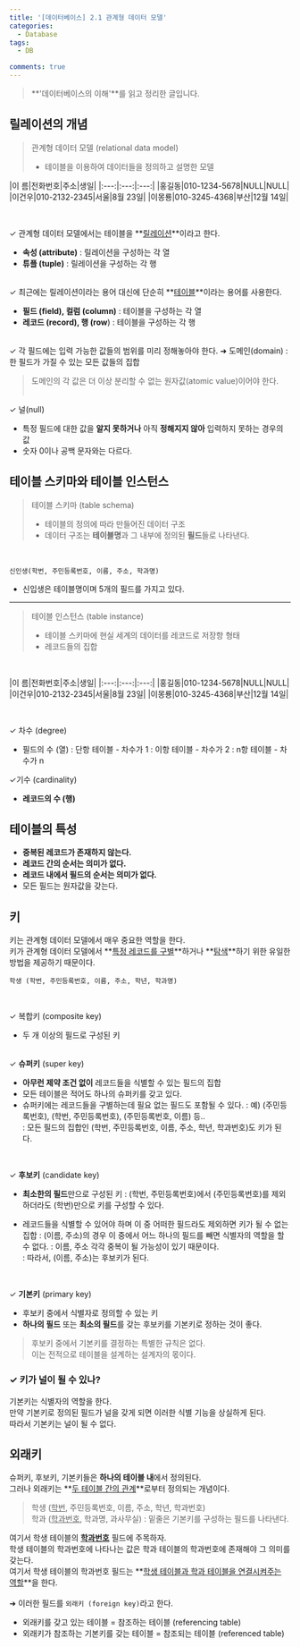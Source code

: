 ```yaml
---
title: '[데이터베이스] 2.1 관계형 데이터 모델'
categories:
  - Database
tags:
  - DB

comments: true 
---
```


> **'데이터베이스의 이해'**를 읽고 정리한 글입니다.

## 릴레이션의 개념

> 관계형 데이터 모델 (relational data model)
> - 테이블을 이용하여 데이터들을 정의하고 설명한 모델

|이 름|전화번호|주소|생일|
|:---:|:---:|:---:|
|홍길동|010-1234-5678|NULL|NULL|         
|이건우|010-2132-2345|서울|8월 23일|
|이몽룡|010-3245-4368|부산|12월 14일|

<br>

✓ 관계형 데이터 모델에서는 테이블을 **<u>릴레이션</u>**이라고 한다. <br>
- **속성 (attribute)** : 릴레이션을 구성하는 각 열
- **튜플 (tuple)** : 릴레이션을 구성하는 각 행
<br> <br>

✓ 최근에는 릴레이션이라는 용어 대신에 단순히 **<u>테이블</u>**이라는 용어를 사용한다. <br>
- **필드 (field), 컬럼 (column)** : 테이블을 구성하는 각 열
- **레코드 (record), 행 (row**) : 테이블을 구성하는 각 행
<br> <br>

✓ 각 필드에는 입력 가능한 값들의 범위를 미리 정해놓아야 한다.
➜  도메인(domain)
: 한 필드가 가질 수 있는 모든 값들의 집합
> 도메인의 각 값은 더 이상 분리할 수 없는 원자값(atomic value)이어야 한다.
<br> <br>

✓ 널(null)
- 특정 필드에 대한 값을 **알지 못하거나** 아직 **정해지지 않아** 입력하지 못하는 경우의 값
- 숫자 0이나 공백 문자와는 다르다.

## 테이블 스키마와 테이블 인스턴스

> 테이블 스키마 (table schema)
> - 테이블의 정의에 따라 만들어진 데이터 구조
> - 데이터 구조는 **테이블명**과 그 내부에 정의된 **필드**들로 나타낸다.
<br>

~~~
신인생(학번, 주민등록번호, 이름, 주소, 학과명)
~~~

- 신입생은 테이블명이며 5개의 필드를 가지고 있다.

---

> 테이블 인스턴스 (table instance)
> - 테이블 스키마에 현실 세계의 데이터를 레코드로 저장항 형태
> - 레코드들의 집합
<br>

|이 름|전화번호|주소|생일|
|:---:|:---:|:---:|
|홍길동|010-1234-5678|NULL|NULL|         
|이건우|010-2132-2345|서울|8월 23일|
|이몽룡|010-3245-4368|부산|12월 14일|

<br>

✓ 차수 (degree)
- 필드의 수 (열)
: 단항 테이블 - 차수가 1
: 이항 테이블 - 차수가 2
: n항 테이블 - 차수가 n

✓기수 (cardinality)
- **레코드의 수 (행)**

## 테이블의 특성

- **중복된 레코드가 존재하지 않는다.**
- **레코드 간의 순서는 의미가 없다.**
- **레코드 내에서 필드의 순서는 의미가 없다.**
- 모든 필드는 원자값을 갖는다.

## 키

키는 관계형 데이터 모델에서 매우 중요한 역할을 한다. <br>
키가 관계형 데이터 모델에서 **<u>특정 레코드를 구별</u>**하거나 **<u>탐색</u>**하기 위한 유일한 방법을 제공하기 때문이다.
<br>

~~~
학생 (학번, 주민등록번호, 이름, 주소, 학년, 학과명)
~~~

<br>

✓ 복합키 (composite key)
- 두 개 이상의 필드로 구성된 키
<br> <br>

✓ **슈퍼키** (super key)
- **아무런 제약 조건 없이** 레코드들을 식별할 수 있는 필드의 집합
- 모든 테이블은 적어도 하나의 슈퍼키를 갖고 있다.
- 슈퍼키에는 레코드들을 구별하는데 필요 없는 필드도 포함될 수 있다.
: 예) (주민등록번호), (학번, 주민등록번호), (주민등록번호, 이름) 등.. <br>
: 모든 필드의 집합인 (학번, 주민등록번호, 이름, 주소, 학년, 학과번호)도 키가 된다.

<br>

✓ **후보키** (candidate key) 
- **최소한의 필드**만으로 구성된 키
: (학번, 주민등록번호)에서 (주민등록번호)를 제외하더라도 (학번)만으로 키를 구성할 수 있다.

- 레코드들을 식별할 수 있어야 하며 이 중 어떠한 필드라도 제외하면 키가 될 수 없는 집합
: (이름, 주소)의 경우 이 중에서 어느 하나의 필드를 빼면 식별자의 역할을 할 수 없다. 
: 이름, 주소 각각 중복이 될 가능성이 있기 때문이다. <br>
: 따라서, (이름, 주소)는 후보키가 된다.

<br>

✓ **기본키** (primary key)
- 후보키 중에서 식별자로 정의할 수 있는 키
- **하나의 필드** 또는 **최소의 필드**를 갖는 후보키를 기본키로 정하는 것이 좋다.
> 후보키 중에서 기본키를 결정하는 특별한 규칙은 없다. <br>
> 이는 전적으로 테이블을 설계하는 설계자의 몫이다.



### ✓ 키가 널이 될 수 있나?

기본키는 식별자의 역할을 한다. <br>
만약 기본키로 정의된 필드가 널을 갖게 되면 이러한 식별 기능을 상실하게 된다. <br>
따라서 기본키는 널이 될 수 없다. <br>

## 외래키

슈퍼키, 후보키, 기본키들은 **하나의 테이블 내**에서 정의된다. <br>
그러나 외래키는 **<u>두 테이블 간의 관계</u>**로부터 정의되는 개념이다.

> 학생 (<u>학번</u>, 주민등록번호, 이름, 주소, 학년, 학과번호) <br>
> 학과 (<u>학과번호</u>, 학과명, 과사무실)
: 밑줄은 기본키를 구성하는 필드를 나타낸다.

여기서 학생 테이블의 **<u>학과번호</u>** 필드에 주목하자. <br>
학생 테이블의 학과번호에 나타나는 값은 학과 테이블의 학과번호에 존재해야 그 의미를 갖는다. <br>
여기서 학생 테이블의 학과번호 필드는 **<u>학생 테이블과 학과 테이블을 연결시켜주는 역할</u>**을 한다. <br>
<br>
➜ 이러한 필드를 `외래키 (foreign key)`라고 한다.


- 외래키를 갖고 있는 테이블 = 참조하는 테이블 (referencing table)
- 외래키가 참조하는 기본키를 갖는 테이블 = 참조되는 테이블 (referenced table)
